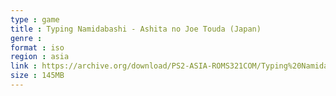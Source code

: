 ```yaml
---
type : game
title : Typing Namidabashi - Ashita no Joe Touda (Japan)
genre : 
format : iso
region : asia
link : https://archive.org/download/PS2-ASIA-ROMS321COM/Typing%20Namidabashi%20-%20Ashita%20no%20Joe%20Touda%20%28Japan%29.7z
size : 145MB
---
```

